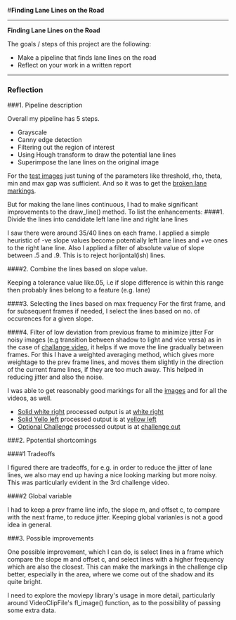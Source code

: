 #**Finding Lane Lines on the Road** 


---

**Finding Lane Lines on the Road**

The goals / steps of this project are the following:
* Make a pipeline that finds lane lines on the road
* Reflect on your work in a written report


[//]: # (Image References)

[image1]: ./examples/grayscale.jpg "Grayscale"

---

### Reflection

###1. Pipeline description

Overall my pipeline has 5 steps.
 * Grayscale
 * Canny edge detection
 * Filtering out the region of interest
 * Using Hough transform to draw the potential lane lines
 * Superimpose the lane lines on the original image
 
 For the [test images](./test_images) just tuning of the parameters like threshold, rho, theta, min and max gap was sufficient. And so it was to get the [broken lane markings](./white_dashed_out.mp4). 

 But for making the lane lines continuous, I had to make significant improvements to the draw_line() method. To list the enhancements: 
 ####1. Divide the lines into candidate left lane line and right lane lines
  
  I saw there were around 35/40 lines on each frame. I applied a simple heuristic of -ve slope values become potentially left lane lines and +ve ones to the right lane line. Also I applied a filter of absolute value of slope between .5 and .9. This is to reject horijontal(ish) lines. 
  
 ####2. Combine the lines based on slope value. 
 
  Keeping a tolerance value like.05, i.e if slope difference is within this range then probably lines belong to a feature (e.g. lane)
  
 ####3. Selecting the lines based on max frequency 
   For the first frame, and for subsequent frames if needed, I select the lines based on no. of occurences for a given slope.
   
 ####4. Filter of low deviation from previous frame to minimize jitter
   For noisy images (e.g transition between shadow to light and vice versa) as in the case of [challange video](./challenge.mp4), it helps if we move the line gradually between frames. For this I have a weighted averaging method, which gives more weightage to the prev frame lines, and moves them slightly in the direction of the current frame lines, if they are too much away. This helped in reducing jitter and also the noise.
  
 I was able to get reasonably good markings for all the [images](./test_images/out) and for all the videos, as well. 
 * [Solid white right](./solidWhiteRight.mp4) processed output is at [white right](./white.mp4)
 * [Solid Yello left](./solidWYellowLeft.mp4) processed output is at [yellow left](./yellow.mp4)
 * [Optional Challenge](./challenge.mp4) processed output is at [challenge out](./extra.mp4)

 
 
###2. Ppotential shortcomings

 ####1 Tradeoffs 

 I figured there are tradeoffs, for e.g. in order to reduce the jitter of lane lines, we also may end up having a nice looking marking but more noisy. This was particularly evident in the 3rd challenge video. 

 ####2 Global variable
 
 I had to keep a prev frame line info, the slope m, and offset c, to compare with the next frame, to reduce jitter. Keeping global varianles is not a good idea in general.

###3. Possible improvements

One possible improvement, which I can do, is select lines in a frame which compare the slope m and offset c, and select lines with a higher frequency which are also the closest. This can make the markings in the challenge clip better, especially in the area, where we come out of the shadow and its quite bright.

I need to explore the moviepy library's usage in more detail, particularly around VideoClipFile's fl_image() function, as to the possibility of passing some extra data. 

